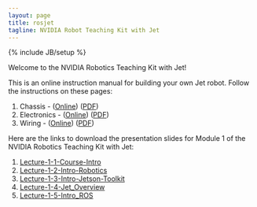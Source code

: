 ```yaml
---
layout: page
title: rosjet
tagline: NVIDIA Robot Teaching Kit with Jet
---
```

{% include JB/setup %}


Welcome to the NVIDIA Robotics Teaching Kit with Jet!

This is an online instruction manual for building your own Jet robot.  Follow the instructions on these pages:

1. Chassis - ([Online](chassis)) ([PDF](static/documents/chassis.pdf))
2. Electronics - ([Online](electronics)) ([PDF](static/documents/electronics.pdf))
3. Wiring - ([Online](wiring)) ([PDF](static/documents/wiring.pdf))


Here are the links to download the presentation slides for Module 1 of the NVIDIA Robotics Teaching Kit with Jet:

1. [Lecture-1-1-Course-Intro](static/slides/Lecture-1-1-Course-Intro.pptx)
2. [Lecture-1-2-Intro-Robotics](static/slides/Lecture-1-2-Intro-Robotics.pptx)
2. [Lecture-1-3-Intro-Jetson-Toolkit](static/slides/Lecture-1-3-Intro-Jetson-Toolkit.pptx)
2. [Lecture-1-4-Jet_Overview](static/slides/Lecture-1-4-Jet_Overview.pptx)
2. [Lecture-1-5-Intro_ROS](static/slides/Lecture-1-5-Intro_ROS.pptx)
